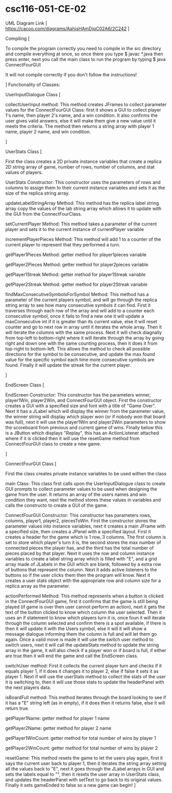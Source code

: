 # csc116-051-CE-02
UML Diagram Link [
    https://cacoo.com/diagrams/AahisHAmDjqC02A6/2C242
]

Compiling [

To compile the program correctly you need to compile in the src directory and compile everything at once, so once there you type $ javac *.java then press enter, next you call the main class to run the program by typing $ java ConnectFourGUI   

It will not compile correctly if you don't follow the instructions!



]
Functionality of Classes:

UserInputDialogue Class [

collectUserInput method: This method creates JFrames to collect parameter values for the ConnectFourGUI Class:  first it shows a GUI to collect player 1's name, then player 2's name, and a win condition. It also confirms the user gives valid answers, else it will make them give a new value until it meets the criteria. The method then returns a string array with player 1 name, player 2 name, and win condition.

]

UserStats Class [

First the class creates a 2D private instance variables that create a replica 2D string array of game, number of rows, number of columns, and stat values of players.

UserStats Constructor: This constructor uses the parameters of rows and columns to assign them to their current instance variables and sets it as the size of the replica string array.

updateLabelStringArray Method: This method has the replica label string array copy the values of the lab string array which allows it to update with the GUI from the ConnectFourClass. 

setCurrentPlayer Method: This method takes a parameter of the current player and sets it to the current instance of currentPlayer variable

incrementPlayerPieces Method: This method will add 1 to a counter of the current player to represent that they performed a turn.

getPlayer1Pieces Method: getter method for player1pieces variable

getPlayer2Pieces Method: getter method for player2pieces variable

getPlayer1Streak Method: getter method for player1Streak variable

getPlayer2Streak Method: getter method for player2Streak variable

findMaxConsecutiveSymbolsForSymbol Method: This method has a parameter of the current players symbol, and will go through the replica string array to see how many consecutive symbols it can find. First it traverses through each row of the array and will add to a counter each consecutive symbol, once it fails to find a new one it will update a maxConsecutive int if it is greater than its current value, else it will reset counter and go to next row in array until it iterates the whole array. Then it will iterate the columns with the same process. Next it will check diagnally from top-left to bottom-right where it will iterate through the array by going right and down one with the same counting process, then it does it from top-right to bottom-left. This allows the method to check all possible directions for the symbol to be consecutive, and update the max found value for the specific symbol each time more consecutive symbols are found. Finally it will update the streak for the current player. 

]

EndScreen Class [

EndScreen Constructor: This constructor has the parameters winner, player1Win, player2Win, and ConnectFourGUI object. First the constructor creates a GUI with a specified size and font with a title of "Game Over". Next it has a JLabel which will display the winner from the parameter value, the winner string will display which player won (or if nobody won that board was full), next it will use the player1Win and player2Win parameters to show the scoreboard from previous and current game of wins. FInally below this is a JButton which displays "Replay", this has an ActionListener attached where if it is clicked then it will use the resetGame method from ConnectFourGUI class to create a new game. 

]

ConnectFourGUI Class [

First the class creates private instance variables to be used withen the class

main Class: This class first calls upon the UserInputDialogue class to create GUI prompts to collect parameter values to be used when designing the game from the user. It returns an array of the users names and win condition they want, next the method stores these values in variables and calls the constructo to create a GUI of the game.

ConnectFourGUI Constructor: This constructor has parameters rows, columns, player1, player2, piecesToWin. First the constructor stores the parameter values into instance variables, next it creates a main JFrame with a specified size, then creates a JPanel with a specified layout. First it creates a header for the game which is 1 row, 3 columns. The first column is set to store which player's turn it is, the second stores the max number of connected pieces the player has, and the third has the total number of pieces placed by that player. Next it uses the row and column instance variables to create a label string array which is filled with "E", and a grid array made of JLabels in the GUI which are blank, followed by a extra row of buttons that represent the column. Next it adds active listeners to the buttons so if the user clicks them then the program will know. Next it creates a user stats object with the appropriate row and column size for a replica array as the parameter. 

actionPerformed Method: This method represents when a button is clicked in the ConnectFourGUI game, first it confirms that the game is still being played (if game is over then user cannot perform an action), next it gets the text of the button clicked to know which column the user selected. Then it uses an if statement to know which players turn it is, once foun it will iterate through the column selected and confirm there is a spot available, if there is then it will update it with the Users symbol, else it will it will show a message dialogue informing them the column is full and will let them go again. Once a valid move is made it will use the switch user method to switch users, next it will call the updateStats method to update the string array in the game, it will also check if a player won or if board is full, if either are true then it will end the game and call the EndScreen class. 

switchUser method: First it collects the current player turn and checks if it equals player 1, if it does it changes it to player 2, else if false it sets it as player 1. Next if will use the userStats method to collect the stats of the user it is switching to, then it will use those stats to update the headerPanel with the next players data. 

isBoardFull method: This method iterates through the board looking to see if it has a "E" string left (as in empty), if it does then it returns false, else it will return true.

getPlayer1Name: getter method for player 1 name

getPlayer2Name: getter method for player 2 name

getPlayer1WinCount: getter method for total number of wins by player 1

getPlayer2WinCount: getter method for total number of wins by player 2

resetGame: This method resets the game to let the users play again, first it says the current user back to player 1, then it iterates the string array setting all the values back to "E", next it goes through the JLabel arrays in GUI and sets the labels equal to "", then it resets the user array in UserStats class, and updates the headerPanel with setText to go back to its original values. Finally it sets gameEnded to false so a new game can begin!
]
